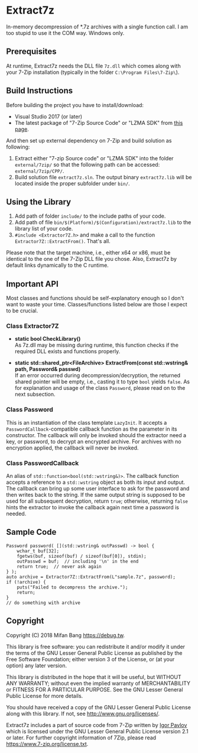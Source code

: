 # Extract7z
In-memory decompression of *.7z archives with a single function call. I am too stupid to use it the COM way. Windows only.

## Prerequisites

At runtime, Extract7z needs the DLL file `7z.dll` which comes along with your 7-Zip installation (typically in the folder `C:\Program Files\7-Zip\`).

## Build Instructions

Before building the project you have to install/download:

- Visual Studio 2017 (or later)
- The latest package of "7-Zip Source Code" or "LZMA SDK" from [this page](https://www.7-zip.org/download.html).

And then set up external dependency on 7-Zip and build solution as following:

1. Extract either "7-zip Source code" or "LZMA SDK" into the folder `external/7zip/` so that the following path can be accessed: `external/7zip/CPP/`.
2. Build solution file `extract7z.sln`. The output binary `extract7z.lib` will be located inside the proper subfolder under `bin/`.

## Using the Library

1. Add path of folder `include/` to the include paths of your code.
2. Add path of file `bin/$(Platform)/$(Configuration)/extract7z.lib` to the library list of your code.
3. `#include <Extractor7Z.h>` and make a call to the function `Extractor7Z::ExtractFrom()`. That's all.

Please note that the target machine, i.e., either x64 or x86, must be identical to the one of the 7-Zip DLL file you chose. Also, Extract7z by default links dynamically to the C runtime.

## Important API

Most classes and functions should be self-explanatory enough so I don't want to waste your time. Classes/functions listed below are those I expect to be crucial.

### Class Extractor7Z

- **static bool CheckLibrary()**<br>
As 7z.dll may be missing during runtime, this function checks if the required DLL exists and functions properly.

- **static std::shared_ptr&lt;FileArchive&gt; ExtractFrom(const std::wstring& path, Password& passwd)**<br>
If an error occurred during decompression/decryption, the returned shared pointer will be empty, i.e., casting it to type `bool` yields `false`. As for explanation and usage of the class `Password`, please read on to the next subsection.

### Class Password

This is an instantiation of the class template `LazyInit`. It accepts a `PasswordCallback`-compatible callback function as the parameter in its constructor. The callback will only be invoked should the extractor need a key, or password, to decrypt an encrypted archive. For archives with no encryption applied, the callback will never be invoked.

### Class PasswordCallback

An alias of `std::function<bool(std::wstring&)>`. The callback function accepts a reference to a `std::wstring` object as both its input and output. The callback can bring up some user interface to ask for the password and then writes back to the string. If the same output string is supposed to be used for all subsequent decryption, return `true`; otherwise, returning `false` hints the extractor to invoke the callback again next time a password is needed.

## Sample Code

    Password password( [](std::wstring& outPasswd) -> bool {
        wchar_t buf[32];
        fgetws(buf, sizeof(buf) / sizeof(buf[0]), stdin);
        outPasswd = buf;  // including '\n' in the end
        return true;  // never ask again
    } );
    auto archive = Extractor7Z::ExtractFrom(L"sample.7z", password);
    if (!archive) {
        puts("Failed to decompress the archive.");
        return;
    }
    // do something with archive

## Copyright

Copyright (C) 2018 Mifan Bang <https://debug.tw>.

This library is free software: you can redistribute it and/or modify it under the terms of the GNU Lesser General Public License as published by the Free Software Foundation; either version 3 of the License, or (at your option) any later version.

This library is distributed in the hope that it will be useful, but WITHOUT ANY WARRANTY; without even the implied warranty of MERCHANTABILITY or FITNESS FOR A PARTICULAR PURPOSE. See the GNU Lesser General Public License for more details.

You should have received a copy of the GNU Lesser General Public License along with this library. If not, see <http://www.gnu.org/licenses/>.

Extract7z includes a part of source code from 7-Zip written by [Igor Pavlov](https://www.7-zip.org) which is licensed under the GNU Lesser General Public License version 2.1 or later. For further copyright information of 7Zip, please read https://www.7-zip.org/license.txt.
